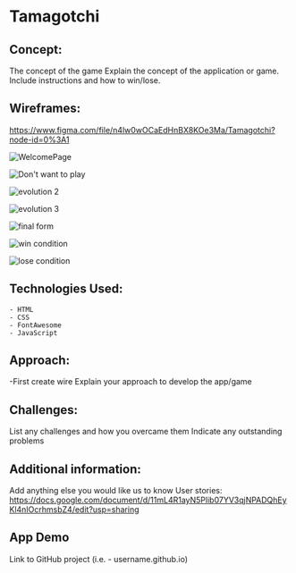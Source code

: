 # Tamagotchi

## Concept:
The concept of the game 
Explain the concept of the application or game. Include instructions and how to win/lose.

## Wireframes:
https://www.figma.com/file/n4lw0wOCaEdHnBX8KOe3Ma/Tamagotchi?node-id=0%3A1

![WelcomePage](2021-11-30-19-20-33.png)

![Don't want to play](2021-11-30-19-33-39.png)

![evolution 2](2021-11-30-19-23-13.png)

![evolution 3](2021-11-30-19-32-33.png)

![final form](2021-11-30-19-32-58.png)

![win condition](2021-11-30-19-34-17.png)

![lose condition](2021-11-30-19-34-42.png)

## Technologies Used:
    - HTML
    - CSS
    - FontAwesome
    - JavaScript

## Approach:
-First create wire
Explain your approach to develop the app/game

## Challenges:
List any challenges and how you overcame them
Indicate any outstanding problems

## Additional information:
Add anything else you would like us to know
User stories: https://docs.google.com/document/d/11mL4R1ayN5Plib07YV3qjNPADQhEyKl4nIOcrhmsbZ4/edit?usp=sharing

## App Demo
Link to GitHub project (i.e. - username.github.io)